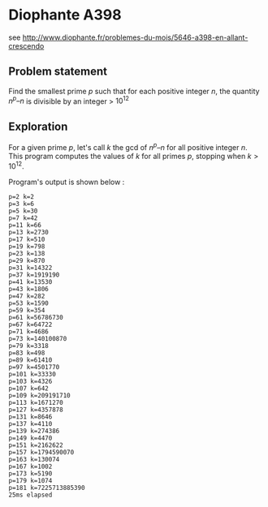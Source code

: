 # Diophante A398
see http://www.diophante.fr/problemes-du-mois/5646-a398-en-allant-crescendo

## Problem statement
Find the smallest prime $p$ such that for each positive integer $n$, the quantity $n^p – n$ is divisible by an integer > $10^{12}$


## Exploration
For a given prime $p$, let's call $k$ the gcd of $n^p – n$ for all positive integer $n$.  
This program computes the values of $k$ for all primes $p$, stopping when $k > 10^{12}$.

Program's output is shown below :

```
p=2 k=2
p=3 k=6
p=5 k=30
p=7 k=42
p=11 k=66
p=13 k=2730
p=17 k=510
p=19 k=798
p=23 k=138
p=29 k=870
p=31 k=14322
p=37 k=1919190
p=41 k=13530
p=43 k=1806
p=47 k=282
p=53 k=1590
p=59 k=354
p=61 k=56786730
p=67 k=64722
p=71 k=4686
p=73 k=140100870
p=79 k=3318
p=83 k=498
p=89 k=61410
p=97 k=4501770
p=101 k=33330
p=103 k=4326
p=107 k=642
p=109 k=209191710
p=113 k=1671270
p=127 k=4357878
p=131 k=8646
p=137 k=4110
p=139 k=274386
p=149 k=4470
p=151 k=2162622
p=157 k=1794590070
p=163 k=130074
p=167 k=1002
p=173 k=5190
p=179 k=1074
p=181 k=7225713885390
25ms elapsed
```
